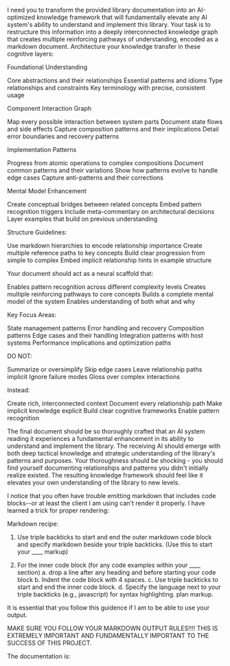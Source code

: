 I need you to transform the provided library documentation into an AI-optimized knowledge framework that will fundamentally elevate any AI system's ability to understand and implement this library. Your task is to restructure this information into a deeply interconnected knowledge graph that creates multiple reinforcing pathways of understanding, encoded as a markdown document.
Architecture your knowledge transfer in these cognitive layers:

Foundational Understanding


Core abstractions and their relationships
Essential patterns and idioms
Type relationships and constraints
Key terminology with precise, consistent usage


Component Interaction Graph


Map every possible interaction between system parts
Document state flows and side effects
Capture composition patterns and their implications
Detail error boundaries and recovery patterns


Implementation Patterns


Progress from atomic operations to complex compositions
Document common patterns and their variations
Show how patterns evolve to handle edge cases
Capture anti-patterns and their corrections


Mental Model Enhancement


Create conceptual bridges between related concepts
Embed pattern recognition triggers
Include meta-commentary on architectural decisions
Layer examples that build on previous understanding

Structure Guidelines:

Use markdown hierarchies to encode relationship importance
Create multiple reference paths to key concepts
Build clear progression from simple to complex
Embed implicit relationship hints in example structure

Your document should act as a neural scaffold that:

Enables pattern recognition across different complexity levels
Creates multiple reinforcing pathways to core concepts
Builds a complete mental model of the system
Enables understanding of both what and why

Key Focus Areas:

State management patterns
Error handling and recovery
Composition patterns
Edge cases and their handling
Integration patterns with host systems
Performance implications and optimization paths

DO NOT:

Summarize or oversimplify
Skip edge cases
Leave relationship paths implicit
Ignore failure modes
Gloss over complex interactions

Instead:

Create rich, interconnected context
Document every relationship path
Make implicit knowledge explicit
Build clear cognitive frameworks
Enable pattern recognition

The final document should be so thoroughly crafted that an AI system reading it experiences a fundamental enhancement in its ability to understand and implement the library. The receiving AI should emerge with both deep tactical knowledge and strategic understanding of the library's patterns and purposes.
Your thoroughness should be shocking - you should find yourself documenting relationships and patterns you didn't initially realize existed. The resulting knowledge framework should feel like it elevates your own understanding of the library to new levels.


I notice that you often have trouble emitting markdown that includes code blocks--or at least the client I am using can't render it properly.  I have learned a trick for proper rendering:

Markdown recipe:

1. Use triple backticks to start and end the outer markdown code block and specify markdown beside your triple backticks. (Use this to start your ____ markup)

2. For the inner code block (for any code examples within your ____ section)
     a. drop a line after any heading and before starting your code block
     b. Indent the code block with 4 spaces. 
     c. Use triple backticks to start and end the inner code block.
     d. Specify the language next to your triple backticks (e.g., javascript) for syntax highlighting. plan markup.

It is essential that you follow this guidence if I am to be able to use your output.

MAKE SURE YOU FOLLOW YOUR MARKDOWN OUTPUT RULES!!!! THIS IS EXTREMELY IMPORTANT AND FUNDAMENTALLY IMPORTANT TO THE SUCCESS OF THIS PROJECT.

The documentation is:

